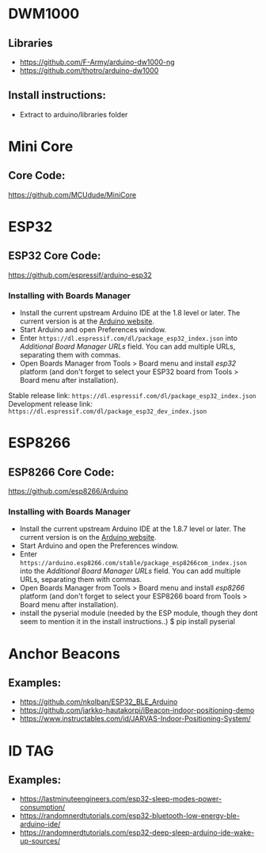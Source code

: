 # DWM1000

## Libraries
- https://github.com/F-Army/arduino-dw1000-ng
- https://github.com/thotro/arduino-dw1000

## Install instructions:
- Extract to arduino/libraries folder

# Mini Core

## Core Code:
https://github.com/MCUdude/MiniCore

# ESP32

## ESP32 Core Code:
https://github.com/espressif/arduino-esp32

### Installing with Boards Manager
- Install the current upstream Arduino IDE at the 1.8 level or later. The current version is at the [Arduino website](http://www.arduino.cc/en/main/software).
- Start Arduino and open Preferences window.
- Enter ```https://dl.espressif.com/dl/package_esp32_index.json``` into *Additional Board Manager URLs* field. You can add multiple URLs, separating them with commas.
- Open Boards Manager from Tools > Board menu and install *esp32* platform (and don't forget to select your ESP32 board from Tools > Board menu after installation).

Stable release link: `https://dl.espressif.com/dl/package_esp32_index.json`
Development release link: `https://dl.espressif.com/dl/package_esp32_dev_index.json`


# ESP8266

## ESP8266 Core Code:
https://github.com/esp8266/Arduino

### Installing with Boards Manager
- Install the current upstream Arduino IDE at the 1.8.7 level or later. The current version is on the [Arduino website](https://www.arduino.cc/en/main/software).
- Start Arduino and open the Preferences window.
- Enter ```https://arduino.esp8266.com/stable/package_esp8266com_index.json``` into the *Additional Board Manager URLs* field. You can add multiple URLs, separating them with commas.
- Open Boards Manager from Tools > Board menu and install *esp8266* platform (and don't forget to select your ESP8266 board from Tools > Board menu after installation).
- install the pyserial module (needed by the ESP module, though they dont seem to mention it in the install instructions..)
  $ pip install pyserial

# Anchor Beacons

## Examples:
- https://github.com/nkolban/ESP32_BLE_Arduino
- https://github.com/jarkko-hautakorpi/iBeacon-indoor-positioning-demo
- https://www.instructables.com/id/JARVAS-Indoor-Positioning-System/

# ID TAG

## Examples:
- https://lastminuteengineers.com/esp32-sleep-modes-power-consumption/
- https://randomnerdtutorials.com/esp32-bluetooth-low-energy-ble-arduino-ide/
- https://randomnerdtutorials.com/esp32-deep-sleep-arduino-ide-wake-up-sources/

